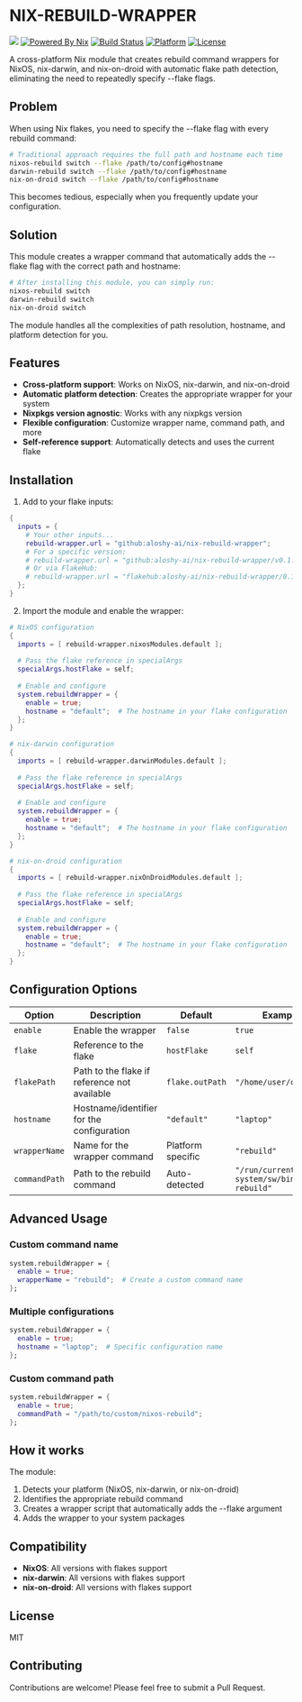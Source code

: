 # NIX-REBUILD-WRAPPER

[![](https://img.shields.io/badge/aloshy.🅰🅸-000000.svg?style=for-the-badge)](https://aloshy.ai)
[![Powered By Nix](https://img.shields.io/badge/NIX-POWERED-5277C3.svg?style=for-the-badge&logo=nixos)](https://nixos.org)
[![Build Status](https://img.shields.io/badge/BUILD-PASSING-success.svg?style=for-the-badge&logo=github)](https://github.com/aloshy-ai/nix-rebuild-wrapper/actions)
[![Platform](https://img.shields.io/badge/PLATFORM-UNIVERSAL-blueviolet.svg?style=for-the-badge)](https://github.com/aloshy-ai/nix-rebuild-wrapper)
[![License](https://img.shields.io/badge/LICENSE-MIT-yellow.svg?style=for-the-badge)](https://opensource.org/licenses/MIT)

A cross-platform Nix module that creates rebuild command wrappers for NixOS, nix-darwin, and nix-on-droid with automatic flake path detection, eliminating the need to repeatedly specify --flake flags.

## Problem

When using Nix flakes, you need to specify the --flake flag with every rebuild command:

```bash
# Traditional approach requires the full path and hostname each time
nixos-rebuild switch --flake /path/to/config#hostname
darwin-rebuild switch --flake /path/to/config#hostname
nix-on-droid switch --flake /path/to/config#hostname
```

This becomes tedious, especially when you frequently update your configuration.

## Solution

This module creates a wrapper command that automatically adds the --flake flag with the correct path and hostname:

```bash
# After installing this module, you can simply run:
nixos-rebuild switch
darwin-rebuild switch
nix-on-droid switch
```

The module handles all the complexities of path resolution, hostname, and platform detection for you.

## Features

- **Cross-platform support**: Works on NixOS, nix-darwin, and nix-on-droid
- **Automatic platform detection**: Creates the appropriate wrapper for your system
- **Nixpkgs version agnostic**: Works with any nixpkgs version
- **Flexible configuration**: Customize wrapper name, command path, and more
- **Self-reference support**: Automatically detects and uses the current flake

## Installation

1. Add to your flake inputs:

```nix
{
  inputs = {
    # Your other inputs...
    rebuild-wrapper.url = "github:aloshy-ai/nix-rebuild-wrapper";
    # For a specific version:
    # rebuild-wrapper.url = "github:aloshy-ai/nix-rebuild-wrapper/v0.1.0";
    # Or via FlakeHub:
    # rebuild-wrapper.url = "flakehub:aloshy-ai/nix-rebuild-wrapper/0.1.0";
  };
}
```

2. Import the module and enable the wrapper:

```nix
# NixOS configuration
{
  imports = [ rebuild-wrapper.nixosModules.default ];
  
  # Pass the flake reference in specialArgs
  specialArgs.hostFlake = self;
  
  # Enable and configure
  system.rebuildWrapper = {
    enable = true;
    hostname = "default";  # The hostname in your flake configuration
  };
}
```

```nix
# nix-darwin configuration
{
  imports = [ rebuild-wrapper.darwinModules.default ];
  
  # Pass the flake reference in specialArgs
  specialArgs.hostFlake = self;
  
  # Enable and configure
  system.rebuildWrapper = {
    enable = true;
    hostname = "default";  # The hostname in your flake configuration
  };
}
```

```nix
# nix-on-droid configuration
{
  imports = [ rebuild-wrapper.nixOnDroidModules.default ];
  
  # Pass the flake reference in specialArgs
  specialArgs.hostFlake = self;
  
  # Enable and configure
  system.rebuildWrapper = {
    enable = true;
    hostname = "default";  # The hostname in your flake configuration
  };
}
```

## Configuration Options

| Option | Description | Default | Example |
|--------|-------------|---------|---------|
| `enable` | Enable the wrapper | `false` | `true` |
| `flake` | Reference to the flake | `hostFlake` | `self` |
| `flakePath` | Path to the flake if reference not available | `flake.outPath` | `"/home/user/config"` |
| `hostname` | Hostname/identifier for the configuration | `"default"` | `"laptop"` |
| `wrapperName` | Name for the wrapper command | Platform specific | `"rebuild"` |
| `commandPath` | Path to the rebuild command | Auto-detected | `"/run/current-system/sw/bin/nixos-rebuild"` |

## Advanced Usage

### Custom command name

```nix
system.rebuildWrapper = {
  enable = true;
  wrapperName = "rebuild";  # Create a custom command name
};
```

### Multiple configurations

```nix
system.rebuildWrapper = {
  enable = true;
  hostname = "laptop";  # Specific configuration name
};
```

### Custom command path

```nix
system.rebuildWrapper = {
  enable = true;
  commandPath = "/path/to/custom/nixos-rebuild";
};
```

## How it works

The module:

1. Detects your platform (NixOS, nix-darwin, or nix-on-droid)
2. Identifies the appropriate rebuild command
3. Creates a wrapper script that automatically adds the --flake argument
4. Adds the wrapper to your system packages

## Compatibility

- **NixOS**: All versions with flakes support
- **nix-darwin**: All versions with flakes support
- **nix-on-droid**: All versions with flakes support

## License

MIT

## Contributing

Contributions are welcome! Please feel free to submit a Pull Request.
